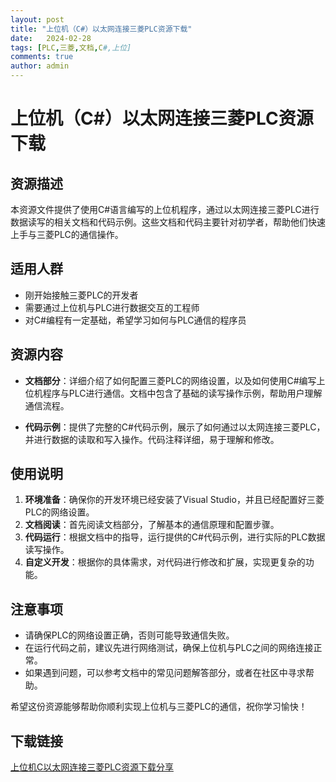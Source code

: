 ```yaml
---
layout: post
title: "上位机（C#）以太网连接三菱PLC资源下载"
date:   2024-02-28
tags: [PLC,三菱,文档,C#,上位]
comments: true
author: admin
---
```

# 上位机（C#）以太网连接三菱PLC资源下载

## 资源描述

本资源文件提供了使用C#语言编写的上位机程序，通过以太网连接三菱PLC进行数据读写的相关文档和代码示例。这些文档和代码主要针对初学者，帮助他们快速上手与三菱PLC的通信操作。

## 适用人群

- 刚开始接触三菱PLC的开发者
- 需要通过上位机与PLC进行数据交互的工程师
- 对C#编程有一定基础，希望学习如何与PLC通信的程序员

## 资源内容

- **文档部分**：详细介绍了如何配置三菱PLC的网络设置，以及如何使用C#编写上位机程序与PLC进行通信。文档中包含了基础的读写操作示例，帮助用户理解通信流程。
  
- **代码示例**：提供了完整的C#代码示例，展示了如何通过以太网连接三菱PLC，并进行数据的读取和写入操作。代码注释详细，易于理解和修改。

## 使用说明

1. **环境准备**：确保你的开发环境已经安装了Visual Studio，并且已经配置好三菱PLC的网络设置。
2. **文档阅读**：首先阅读文档部分，了解基本的通信原理和配置步骤。
3. **代码运行**：根据文档中的指导，运行提供的C#代码示例，进行实际的PLC数据读写操作。
4. **自定义开发**：根据你的具体需求，对代码进行修改和扩展，实现更复杂的功能。

## 注意事项

- 请确保PLC的网络设置正确，否则可能导致通信失败。
- 在运行代码之前，建议先进行网络测试，确保上位机与PLC之间的网络连接正常。
- 如果遇到问题，可以参考文档中的常见问题解答部分，或者在社区中寻求帮助。

希望这份资源能够帮助你顺利实现上位机与三菱PLC的通信，祝你学习愉快！

## 下载链接

[上位机C以太网连接三菱PLC资源下载分享](https://pan.quark.cn/s/cd8004a1fcde)